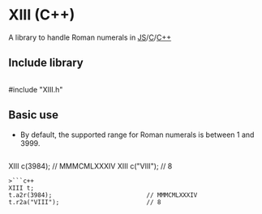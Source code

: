 # XIII (C++)
A library to handle Roman numerals in [JS](https://github.com/8HoLoN/XIII)/[C](https://github.com/8HoLoN/XIII/tree/master/C)/[C++](https://github.com/8HoLoN/XIII/tree/master/C%2B%2B)

## Include library
>```c++
#include "XIII.h"

## Basic use

* By default, the supported range for Roman numerals is between 1 and 3999.

>```c++
XIII c(3984);                         // MMMCMLXXXIV
XIII c("VIII");                       // 8
```
>```c++
XIII t;
t.a2r(3984);                          // MMMCMLXXXIV
t.r2a("VIII");                        // 8
```
